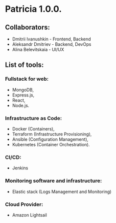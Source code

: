 # Patricia 1.0.0.
## Collaborators: 
+ Dmitrii Ivanushkin - Frontend, Backend
+ Aleksandr Dmitriev - Backend, DevOps
+ Alina Belevitskaia - UI/UX
## List of tools:
### Fullstack for web:
+ MongoDB,
+ Express.js,
+ React,
+ Node.js. 
### Infrastructure as Code:
+ Docker (Containers),
+ Terraform (Infrastructure Provisioning),
+ Ansible (Configuration Management),
+ Kubernetes (Container Orchestration).
### CI/CD:
+ Jenkins 
### Monitoring software and infrastructure:
+ Elastic stack (Logs Management and Monitoring)
### Cloud Provider:
+ Amazon Lightsail
